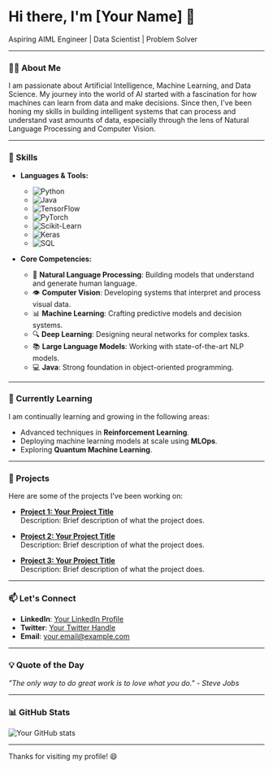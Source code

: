 # Hi there, I'm [Your Name] 👋

Aspiring AIML Engineer | Data Scientist | Problem Solver

---

### 👨‍💻 About Me

I am passionate about Artificial Intelligence, Machine Learning, and Data Science. My journey into the world of AI started with a fascination for how machines can learn from data and make decisions. Since then, I've been honing my skills in building intelligent systems that can process and understand vast amounts of data, especially through the lens of Natural Language Processing and Computer Vision.

---

### 🔧 Skills

- **Languages & Tools:**
  - ![Python](https://img.shields.io/badge/-Python-3776AB?style=flat&logo=python&logoColor=white)
  - ![Java](https://img.shields.io/badge/-Java-007396?style=flat&logo=java&logoColor=white)
  - ![TensorFlow](https://img.shields.io/badge/-TensorFlow-FF6F00?style=flat&logo=tensorflow&logoColor=white)
  - ![PyTorch](https://img.shields.io/badge/-PyTorch-EE4C2C?style=flat&logo=pytorch&logoColor=white)
  - ![Scikit-Learn](https://img.shields.io/badge/-Scikit%20Learn-F7931E?style=flat&logo=scikit-learn&logoColor=white)
  - ![Keras](https://img.shields.io/badge/-Keras-D00000?style=flat&logo=keras&logoColor=white)
  - ![SQL](https://img.shields.io/badge/-SQL-4479A1?style=flat&logo=postgresql&logoColor=white)

- **Core Competencies:**
  - 🧠 **Natural Language Processing**: Building models that understand and generate human language.
  - 👁 **Computer Vision**: Developing systems that interpret and process visual data.
  - 📊 **Machine Learning**: Crafting predictive models and decision systems.
  - 🔍 **Deep Learning**: Designing neural networks for complex tasks.
  - 📚 **Large Language Models**: Working with state-of-the-art NLP models.
  - 💻 **Java**: Strong foundation in object-oriented programming.

---

### 🌱 Currently Learning

I am continually learning and growing in the following areas:

- Advanced techniques in **Reinforcement Learning**.
- Deploying machine learning models at scale using **MLOps**.
- Exploring **Quantum Machine Learning**.

---

### 🚀 Projects

Here are some of the projects I've been working on:

- **[Project 1: Your Project Title](https://github.com/yourusername/project1)**  
  Description: Brief description of what the project does.

- **[Project 2: Your Project Title](https://github.com/yourusername/project2)**  
  Description: Brief description of what the project does.

- **[Project 3: Your Project Title](https://github.com/yourusername/project3)**  
  Description: Brief description of what the project does.

---

### 📫 Let's Connect

- **LinkedIn**: [Your LinkedIn Profile](https://www.linkedin.com/in/yourusername/)
- **Twitter**: [Your Twitter Handle](https://twitter.com/yourusername)
- **Email**: your.email@example.com

---

### 💡 Quote of the Day

_"The only way to do great work is to love what you do." - Steve Jobs_

---

### 📊 GitHub Stats

![Your GitHub stats](https://github-readme-stats.vercel.app/api?username=yourusername&show_icons=true&hide_border=true&count_private=true)

---

Thanks for visiting my profile! 😄
